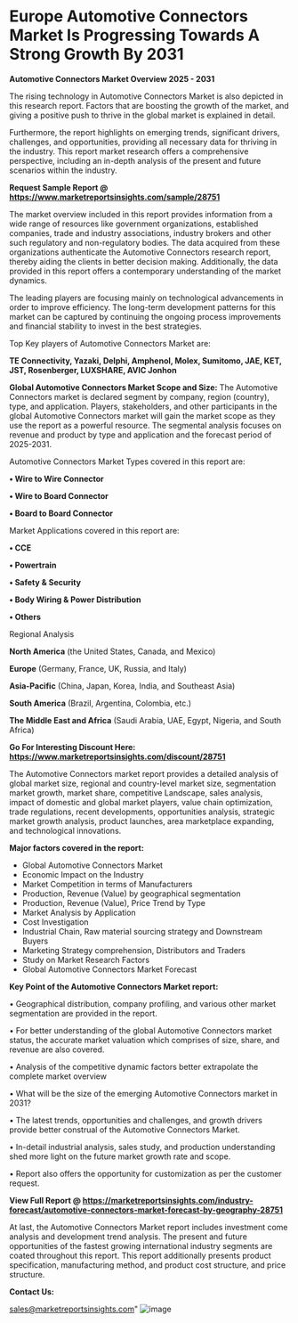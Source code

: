 # Europe Automotive Connectors Market Is Progressing Towards A Strong Growth By 2031

<Strong> Automotive Connectors Market Overview 2025 - 2031</strong>

The rising technology in Automotive Connectors Market is also depicted in this research report. Factors that are boosting the growth of the market, and giving a positive push to thrive in the global market is explained in detail.

Furthermore, the report highlights on emerging trends, significant drivers, challenges, and opportunities, providing all necessary data for thriving in the industry. This report market research offers a comprehensive perspective, including an in-depth analysis of the present and future scenarios within the industry.

<strong>Request Sample Report @ <a href=https://www.marketreportsinsights.com/sample/28751>https://www.marketreportsinsights.com/sample/28751</a></strong>

The market overview included in this report provides information from a wide range of resources like government organizations, established companies, trade and industry associations, industry brokers and other such regulatory and non-regulatory bodies. The data acquired from these organizations authenticate the Automotive Connectors research report, thereby aiding the clients in better decision making. Additionally, the data provided in this report offers a contemporary understanding of the market dynamics.

The leading players are focusing mainly on technological advancements in order to improve efficiency. The long-term development patterns for this market can be captured by continuing the ongoing process improvements and financial stability to invest in the best strategies.

Top Key players of Automotive Connectors Market are:

<strong>TE Connectivity, Yazaki, Delphi, Amphenol, Molex, Sumitomo, JAE, KET, JST, Rosenberger, LUXSHARE, AVIC Jonhon</strong>

<strong><b>Global Automotive Connectors Market Scope and Size:</b></strong>
The Automotive Connectors market is declared segment by company, region (country), type, and application. Players, stakeholders, and other participants in the global Automotive Connectors market will gain the market scope as they use the report as a powerful resource. The segmental analysis focuses on revenue and product by type and application and the forecast period of 2025-2031.

Automotive Connectors Market Types covered in this report are:

<strong>• Wire to Wire Connector

• Wire to Board Connector

• Board to Board Connector</strong>

Market Applications covered in this report are:

<strong>• CCE

• Powertrain

• Safety & Security

• Body Wiring & Power Distribution

• Others</strong> 

Regional Analysis

<strong>North America</strong> (the United States, Canada, and Mexico)

<strong>Europe</strong> (Germany, France, UK, Russia, and Italy)

<strong>Asia-Pacific</strong> (China, Japan, Korea, India, and Southeast Asia)

<strong>South America</strong> (Brazil, Argentina, Colombia, etc.)

<strong>The Middle East and Africa</strong> (Saudi Arabia, UAE, Egypt, Nigeria, and South Africa)

<strong>Go For Interesting Discount Here: <a href=https://www.marketreportsinsights.com/discount/28751>https://www.marketreportsinsights.com/discount/28751</a></strong>

The Automotive Connectors market report provides a detailed analysis of global market size, regional and country-level market size, segmentation market growth, market share, competitive Landscape, sales analysis, impact of domestic and global market players, value chain optimization, trade regulations, recent developments, opportunities analysis, strategic market growth analysis, product launches, area marketplace expanding, and technological innovations.

<strong><b>Major factors covered in the report:</b></strong>
<ul>
  <li>Global Automotive Connectors Market </li>
  <li>Economic Impact on the Industry</li>
  <li>Market Competition in terms of Manufacturers</li>
  <li>Production, Revenue (Value) by geographical segmentation</li>
  <li>Production, Revenue (Value), Price Trend by Type</li>
  <li>Market Analysis by Application</li>
  <li>Cost Investigation</li>
  <li>Industrial Chain, Raw material sourcing strategy and Downstream Buyers</li>
  <li>Marketing Strategy comprehension, Distributors and Traders</li>
  <li>Study on Market Research Factors</li>
  <li>Global Automotive Connectors Market Forecast</li>
</ul>

<strong><b>Key Point of the Automotive Connectors Market report:</b></strong>

• Geographical distribution, company profiling, and various other market segmentation are provided in the report.

• For better understanding of the global Automotive Connectors market status, the accurate market valuation which comprises of size, share, and revenue are also covered.

• Analysis of the competitive dynamic factors better extrapolate the complete market overview

• What will be the size of the emerging Automotive Connectors market in 2031?

• The latest trends, opportunities and challenges, and growth drivers provide better construal of the Automotive Connectors Market.

• In-detail industrial analysis, sales study, and production understanding shed more light on the future market growth rate and scope.

• Report also offers the opportunity for customization as per the customer request.

<strong><b>View Full Report @ <a href=https://marketreportsinsights.com/industry-forecast/automotive-connectors-market-forecast-by-geography-28751>https://marketreportsinsights.com/industry-forecast/automotive-connectors-market-forecast-by-geography-28751</a></b></strong>


At last, the Automotive Connectors Market report includes investment come analysis and development trend analysis. The present and future opportunities of the fastest growing international industry segments are coated throughout this report. This report additionally presents product specification, manufacturing method, and product cost structure, and price structure.

<strong>Contact Us:</strong>

sales@marketreportsinsights.com"
![image](https://github.com/user-attachments/assets/24817549-2665-4a6f-a907-3fb99a24f6aa)
